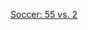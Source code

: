 ---
layout: post
wordpress_id: 1724
wordpress_url: http://noesbueno.com/archives/1724
date: '2014-06-26 22:10:12 -0500'
date_gmt: '2014-06-27 03:10:12 -0500'
body: |
  <p><a href="http://kottke.org/14/06/soccer-55-vs-2">Soccer: 55 vs. 2</a></p>
---